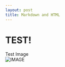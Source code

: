 ```yaml
---
layout: post
title: Markdown and HTML
---
```


# TEST!
Test Image<br>
![IMAGE]({{site.url}}/assets/testim.jpg)
